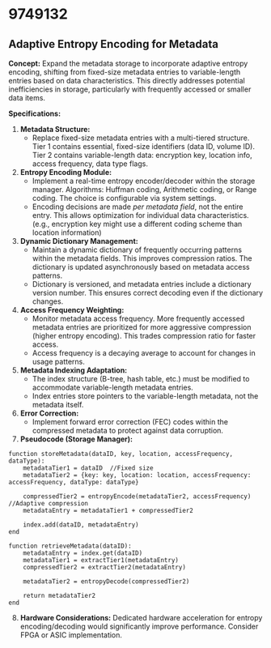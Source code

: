 # 9749132

## Adaptive Entropy Encoding for Metadata

**Concept:** Expand the metadata storage to incorporate adaptive entropy encoding, shifting from fixed-size metadata entries to variable-length entries based on data characteristics. This directly addresses potential inefficiencies in storage, particularly with frequently accessed or smaller data items.

**Specifications:**

1.  **Metadata Structure:**
    *   Replace fixed-size metadata entries with a multi-tiered structure. Tier 1 contains essential, fixed-size identifiers (data ID, volume ID). Tier 2 contains variable-length data: encryption key, location info, access frequency, data type flags.
2.  **Entropy Encoding Module:**
    *   Implement a real-time entropy encoder/decoder within the storage manager.  Algorithms: Huffman coding, Arithmetic coding, or Range coding. The choice is configurable via system settings.
    *   Encoding decisions are made *per metadata field*, not the entire entry. This allows optimization for individual data characteristics.  (e.g., encryption key might use a different coding scheme than location information)
3.  **Dynamic Dictionary Management:**
    *   Maintain a dynamic dictionary of frequently occurring patterns within the metadata fields.  This improves compression ratios. The dictionary is updated asynchronously based on metadata access patterns.
    *   Dictionary is versioned, and metadata entries include a dictionary version number. This ensures correct decoding even if the dictionary changes.
4.  **Access Frequency Weighting:**
    *   Monitor metadata access frequency.  More frequently accessed metadata entries are prioritized for more aggressive compression (higher entropy encoding). This trades compression ratio for faster access.
    *   Access frequency is a decaying average to account for changes in usage patterns.
5.  **Metadata Indexing Adaptation:**
    *   The index structure (B-tree, hash table, etc.) must be modified to accommodate variable-length metadata entries.
    *   Index entries store pointers to the variable-length metadata, not the metadata itself.
6.  **Error Correction:**
    *   Implement forward error correction (FEC) codes within the compressed metadata to protect against data corruption.
7.  **Pseudocode (Storage Manager):**

```
function storeMetadata(dataID, key, location, accessFrequency, dataType):
    metadataTier1 = dataID  //Fixed size
    metadataTier2 = {key: key, location: location, accessFrequency: accessFrequency, dataType: dataType}

    compressedTier2 = entropyEncode(metadataTier2, accessFrequency) //Adaptive compression
    metadataEntry = metadataTier1 + compressedTier2

    index.add(dataID, metadataEntry)
end

function retrieveMetadata(dataID):
    metadataEntry = index.get(dataID)
    metadataTier1 = extractTier1(metadataEntry)
    compressedTier2 = extractTier2(metadataEntry)

    metadataTier2 = entropyDecode(compressedTier2)

    return metadataTier2
end
```

8. **Hardware Considerations:** Dedicated hardware acceleration for entropy encoding/decoding would significantly improve performance. Consider FPGA or ASIC implementation.